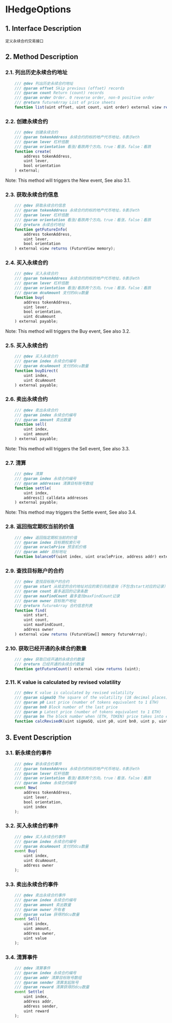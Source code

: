 # IHedgeOptions

## 1. Interface Description
    定义永续合约交易接口

## 2. Method Description

### 2.1. 列出历史永续合约地址

```javascript
    /// @dev 列出历史永续合约地址
    /// @param offset Skip previous (offset) records
    /// @param count Return (count) records
    /// @param order Order. 0 reverse order, non-0 positive order
    /// @return futureArray List of price sheets
    function list(uint offset, uint count, uint order) external view returns (FutureView[] memory futureArray);
```

### 2.2. 创建永续合约

```javascript
    /// @dev 创建永续合约
    /// @param tokenAddress 永续合约的标的地产代币地址，0表示eth
    /// @param lever 杠杆倍数
    /// @param orientation 看涨/看跌两个方向。true：看涨，false：看跌
    function create(
        address tokenAddress, 
        uint lever,
        bool orientation
    ) external;
```
Note: This method will triggers the New event, See also 3.1.

### 2.3. 获取永续合约信息

```javascript
    /// @dev 获取永续合约信息
    /// @param tokenAddress 永续合约的标的地产代币地址，0表示eth
    /// @param lever 杠杆倍数
    /// @param orientation 看涨/看跌两个方向。true：看涨，false：看跌
    /// @return 永续合约地址
    function getFutureInfo(
        address tokenAddress, 
        uint lever,
        bool orientation
    ) external view returns (FutureView memory);
```

### 2.4. 买入永续合约

```javascript
    /// @dev 买入永续合约
    /// @param tokenAddress 永续合约的标的地产代币地址，0表示eth
    /// @param lever 杠杆倍数
    /// @param orientation 看涨/看跌两个方向。true：看涨，false：看跌
    /// @param dcuAmount 支付的dcu数量
    function buy(
        address tokenAddress,
        uint lever,
        bool orientation,
        uint dcuAmount
    ) external payable;
```
Note: This method will triggers the Buy event, See also 3.2.

### 2.5. 买入永续合约

```javascript
    /// @dev 买入永续合约
    /// @param index 永续合约编号
    /// @param dcuAmount 支付的dcu数量
    function buyDirect(
        uint index,
        uint dcuAmount
    ) external payable;
```

### 2.6. 卖出永续合约

```javascript
    /// @dev 卖出永续合约
    /// @param index 永续合约编号
    /// @param amount 卖出数量
    function sell(
        uint index,
        uint amount
    ) external payable;
```
Note: This method will triggers the Sell event, See also 3.3.

### 2.7. 清算

```javascript
    /// @dev 清算
    /// @param index 永续合约编号
    /// @param addresses 清算目标账号数组
    function settle(
        uint index,
        address[] calldata addresses
    ) external payable;
```
Note: This method may triggers the Settle event, See also 3.4.

### 2.8. 返回指定期权当前的价值

```javascript
    /// @dev 返回指定期权当前的价值
    /// @param index 目标期权索引号
    /// @param oraclePrice 预言机价格
    /// @param addr 目标地址
    function balanceOf(uint index, uint oraclePrice, address addr) external view returns (uint);
```

### 2.9. 查找目标账户的合约

```javascript
    /// @dev 查找目标账户的合约
    /// @param start 从给定的合约地址对应的索引向前查询（不包含start对应的记录）
    /// @param count 最多返回的记录条数
    /// @param maxFindCount 最多查找maxFindCount记录
    /// @param owner 目标账户地址
    /// @return futureArray 合约信息列表
    function find(
        uint start, 
        uint count, 
        uint maxFindCount, 
        address owner
    ) external view returns (FutureView[] memory futureArray);
```

### 2.10. 获取已经开通的永续合约数量

```javascript
    /// @dev 获取已经开通的永续合约数量
    /// @return 已经开通的永续合约数量
    function getFutureCount() external view returns (uint);
```

### 2.11. K value is calculated by revised volatility

```javascript
    /// @dev K value is calculated by revised volatility
    /// @param sigmaSQ The square of the volatility (18 decimal places).
    /// @param p0 Last price (number of tokens equivalent to 1 ETH)
    /// @param bn0 Block number of the last price
    /// @param p Latest price (number of tokens equivalent to 1 ETH)
    /// @param bn The block number when (ETH, TOKEN) price takes into effective
    function calcRevisedK(uint sigmaSQ, uint p0, uint bn0, uint p, uint bn) external view returns (uint k);
```

## 3. Event Description

### 3.1. 新永续合约事件

```javascript
    /// @dev 新永续合约事件
    /// @param tokenAddress 永续合约的标的地产代币地址，0表示eth
    /// @param lever 杠杆倍数
    /// @param orientation 看涨/看跌两个方向。true：看涨，false：看跌
    /// @param index 永续合约编号
    event New(
        address tokenAddress, 
        uint lever,
        bool orientation,
        uint index
    );
```

### 3.2. 买入永续合约事件

```javascript
    /// @dev 买入永续合约事件
    /// @param index 永续合约编号
    /// @param dcuAmount 支付的dcu数量
    event Buy(
        uint index,
        uint dcuAmount,
        address owner
    );
```

### 3.3. 卖出永续合约事件

```javascript
    /// @dev 卖出永续合约事件
    /// @param index 永续合约编号
    /// @param amount 卖出数量
    /// @param owner 所有者
    /// @param value 获得的dcu数量
    event Sell(
        uint index,
        uint amount,
        address owner,
        uint value
    );
```

### 3.4. 清算事件

```javascript
    /// @dev 清算事件
    /// @param index 永续合约编号
    /// @param addr 清算目标账号数组
    /// @param sender 清算发起账号
    /// @param reward 清算获得的dcu数量
    event Settle(
        uint index,
        address addr,
        address sender,
        uint reward
    );
```